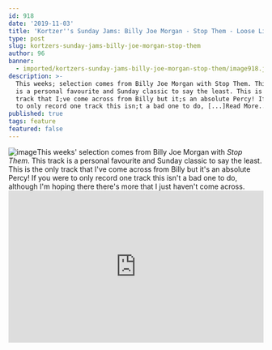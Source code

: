 ```yaml
---
id: 918
date: '2019-11-03'
title: 'Kortzer''s Sunday Jams: Billy Joe Morgan - Stop Them - Loose Lips'
type: post
slug: kortzers-sunday-jams-billy-joe-morgan-stop-them
author: 96
banner:
  - imported/kortzers-sunday-jams-billy-joe-morgan-stop-them/image918.jpeg
description: >-
  This weeks; selection comes from Billy Joe Morgan with Stop Them. This track
  is a personal favourite and Sunday classic to say the least. This is the only
  track that I;ve come across from Billy but it;s an absolute Percy! If you were
  to only record one track this isn;t a bad one to do, [...]Read More...
published: true
tags: feature
featured: false
---
```

![image](../imported/kortzers-sunday-jams-billy-joe-morgan-stop-them/image918.jpeg)This weeks' selection comes from Billy Joe Morgan with _Stop Them_. This track is a personal favourite and Sunday classic to say the least. This is the only track that I've come across from Billy but it's an absolute Percy! If you were to only record one track this isn't a bad one to do, although I'm hoping there there's more that I just haven't come across.<iframe width='100%' height='300' scrolling='no' frameborder='no' allow='autoplay' src='http://www.youtube.com/embed/NztdBXunjBs?wmode=opaque'></iframe>